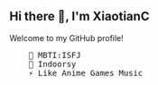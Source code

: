 ## Hi there 👋, I'm XiaotianC
Welcome to my GitHub profile!
<pre>
    🌱 MBTI:ISFJ
    💬 Indoorsy
    ⚡ Like Anime Games Music
</pre>
<!--
**xiaotian7196/xiaotian7196** is a ✨ _special_ ✨ repository because its `README.md` (this file) appears on your GitHub profile.

Here are some ideas to get you started:

- 🔭 I’m currently working on ...
- 🌱 I’m currently learning ...
- 👯 I’m looking to collaborate on ...
- 🤔 I’m looking for help with ...
- 💬 Ask me about ...
- 📫 How to reach me: ...
- 😄 Pronouns: ...
- ⚡ Fun fact: ...
-->
